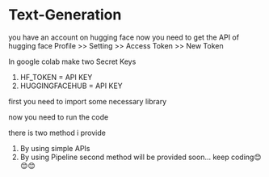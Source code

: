 # Text-Generation
you have an account on hugging face
now you need to get the API of hugging face
Profile >> Setting >> Access Token >> New Token

In google colab make two Secret Keys
1. HF_TOKEN = API KEY
2. HUGGINGFACEHUB = API KEY

first you need to import some necessary library

now you need to run the code

there is two method i provide
1. By using simple APIs
2. By using Pipeline
second method will be provided soon...
keep coding😊😊😊
